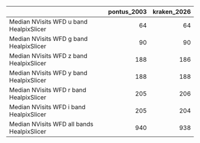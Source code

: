 |                                            |   pontus_2003 |   kraken_2026 |
|:-------------------------------------------|--------------:|--------------:|
| Median NVisits WFD u band HealpixSlicer    |            64 |            64 |
| Median NVisits WFD g band HealpixSlicer    |            90 |            90 |
| Median NVisits WFD z band HealpixSlicer    |           188 |           186 |
| Median NVisits WFD y band HealpixSlicer    |           188 |           188 |
| Median NVisits WFD r band HealpixSlicer    |           205 |           206 |
| Median NVisits WFD i band HealpixSlicer    |           205 |           204 |
| Median NVisits WFD all bands HealpixSlicer |           940 |           938 |
